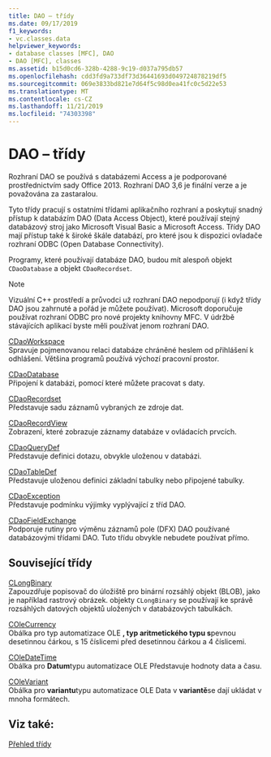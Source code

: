 ```yaml
---
title: DAO – třídy
ms.date: 09/17/2019
f1_keywords:
- vc.classes.data
helpviewer_keywords:
- database classes [MFC], DAO
- DAO [MFC], classes
ms.assetid: b15d0cd6-328b-4288-9c19-d037a795db57
ms.openlocfilehash: cdd3fd9a733df73d36441693d049724878219df5
ms.sourcegitcommit: 069e3833bd821e7d64f5c98d0ea41fc0c5d22e53
ms.translationtype: MT
ms.contentlocale: cs-CZ
ms.lasthandoff: 11/21/2019
ms.locfileid: "74303398"
---
```

# <a name="dao-classes"></a>DAO – třídy

Rozhraní DAO se používá s databázemi Access a je podporované prostřednictvím sady Office 2013. Rozhraní DAO 3,6 je finální verze a je považována za zastaralou.

Tyto třídy pracují s ostatními třídami aplikačního rozhraní a poskytují snadný přístup k databázím DAO (Data Access Object), které používají stejný databázový stroj jako Microsoft Visual Basic a Microsoft Access. Třídy DAO mají přístup také k široké škále databází, pro které jsou k dispozici ovladače rozhraní ODBC (Open Database Connectivity).

Programy, které používají databáze DAO, budou mít alespoň objekt `CDaoDatabase` a objekt `CDaoRecordset`.

> [!NOTE]
>  Vizuální C++ prostředí a průvodci už rozhraní DAO nepodporují (i když třídy DAO jsou zahrnuté a pořád je můžete používat). Microsoft doporučuje používat rozhraní ODBC pro nové projekty knihovny MFC. V údržbě stávajících aplikací byste měli používat jenom rozhraní DAO.

[CDaoWorkspace](../mfc/reference/cdaoworkspace-class.md)<br/>
Spravuje pojmenovanou relaci databáze chráněné heslem od přihlášení k odhlášení. Většina programů používá výchozí pracovní prostor.

[CDaoDatabase](../mfc/reference/cdaodatabase-class.md)<br/>
Připojení k databázi, pomocí které můžete pracovat s daty.

[CDaoRecordset](../mfc/reference/cdaorecordset-class.md)<br/>
Představuje sadu záznamů vybraných ze zdroje dat.

[CDaoRecordView](../mfc/reference/cdaorecordview-class.md)<br/>
Zobrazení, které zobrazuje záznamy databáze v ovládacích prvcích.

[CDaoQueryDef](../mfc/reference/cdaoquerydef-class.md)<br/>
Představuje definici dotazu, obvykle uloženou v databázi.

[CDaoTableDef](../mfc/reference/cdaotabledef-class.md)<br/>
Představuje uloženou definici základní tabulky nebo připojené tabulky.

[CDaoException](../mfc/reference/cdaoexception-class.md)<br/>
Představuje podmínku výjimky vyplývající z tříd DAO.

[CDaoFieldExchange](../mfc/reference/cdaofieldexchange-class.md)<br/>
Podporuje rutiny pro výměnu záznamů pole (DFX) DAO používané databázovými třídami DAO. Tuto třídu obvykle nebudete používat přímo.

## <a name="related-classes"></a>Související třídy

[CLongBinary](../mfc/reference/clongbinary-class.md)<br/>
Zapouzdřuje popisovač do úložiště pro binární rozsáhlý objekt (BLOB), jako je například rastrový obrázek. objekty `CLongBinary` se používají ke správě rozsáhlých datových objektů uložených v databázových tabulkách.

[COleCurrency](../mfc/reference/colecurrency-class.md)<br/>
Obálka pro typ automatizace OLE **, typ aritmetického typu s**pevnou desetinnou čárkou, s 15 číslicemi před desetinnou čárkou a 4 číslicemi.

[COleDateTime](../atl-mfc-shared/reference/coledatetime-class.md)<br/>
Obálka pro **Datum**typu automatizace OLE Představuje hodnoty data a času.

[COleVariant](../mfc/reference/colevariant-class.md)<br/>
Obálka pro **variantu**typu automatizace OLE Data v **variantě**se dají ukládat v mnoha formátech.

## <a name="see-also"></a>Viz také:

[Přehled třídy](../mfc/class-library-overview.md)
